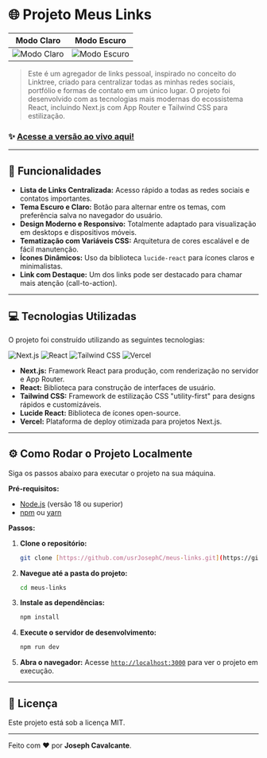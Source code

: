 # 🌐 Projeto Meus Links

| Modo Claro                               | Modo Escuro                                |
| ---------------------------------------- | ------------------------------------------ |
| ![Modo Claro](https://i.imgur.com/Jmyl1j6_d.png?maxwidth=520&shape=thumb&fidelity=high) | ![Modo Escuro](https://i.imgur.com/Dn0D5GY_d.png?maxwidth=520&shape=thumb&fidelity=high) |


> Este é um agregador de links pessoal, inspirado no conceito do Linktree, criado para centralizar todas as minhas redes sociais, portfólio e formas de contato em um único lugar. O projeto foi desenvolvido com as tecnologias mais modernas do ecossistema React, incluindo Next.js com App Router e Tailwind CSS para estilização.

### ✨ [Acesse a versão ao vivo aqui!](https://meus-links-sethor.vercel.app/)

---

## 🚀 Funcionalidades

- **Lista de Links Centralizada:** Acesso rápido a todas as redes sociais e contatos importantes.
- **Tema Escuro e Claro:** Botão para alternar entre os temas, com preferência salva no navegador do usuário.
- **Design Moderno e Responsivo:** Totalmente adaptado para visualização em desktops e dispositivos móveis.
- **Tematização com Variáveis CSS:** Arquitetura de cores escalável e de fácil manutenção.
- **Ícones Dinâmicos:** Uso da biblioteca `lucide-react` para ícones claros e minimalistas.
- **Link com Destaque:** Um dos links pode ser destacado para chamar mais atenção (call-to-action).

---

## 💻 Tecnologias Utilizadas

O projeto foi construído utilizando as seguintes tecnologias:

![Next.js](https://img.shields.io/badge/next.js-000000?style=for-the-badge&logo=nextdotjs&logoColor=white)
![React](https://img.shields.io/badge/React-20232A?style=for-the-badge&logo=react&logoColor=61DAFB)
![Tailwind CSS](https://img.shields.io/badge/Tailwind_CSS-38B2AC?style=for-the-badge&logo=tailwind-css&logoColor=white)
![Vercel](https://img.shields.io/badge/Vercel-000000?style=for-the-badge&logo=vercel&logoColor=white)

- **Next.js:** Framework React para produção, com renderização no servidor e App Router.
- **React:** Biblioteca para construção de interfaces de usuário.
- **Tailwind CSS:** Framework de estilização CSS "utility-first" para designs rápidos e customizáveis.
- **Lucide React:** Biblioteca de ícones open-source.
- **Vercel:** Plataforma de deploy otimizada para projetos Next.js.

---

## ⚙️ Como Rodar o Projeto Localmente

Siga os passos abaixo para executar o projeto na sua máquina.

**Pré-requisitos:**
- [Node.js](https://nodejs.org/en/) (versão 18 ou superior)
- [npm](https://www.npmjs.com/) ou [yarn](https://yarnpkg.com/)

**Passos:**

1.  **Clone o repositório:**
    ```bash
    git clone [https://github.com/usrJosephC/meus-links.git](https://github.com/usrJosephC/meus-links.git)
    ```

2.  **Navegue até a pasta do projeto:**
    ```bash
    cd meus-links
    ```

3.  **Instale as dependências:**
    ```bash
    npm install
    ```

4.  **Execute o servidor de desenvolvimento:**
    ```bash
    npm run dev
    ```

5.  **Abra o navegador:**
    Acesse [`http://localhost:3000`](http://localhost:3000) para ver o projeto em execução.

---

## 📄 Licença

Este projeto está sob a licença MIT.

---

Feito com ❤️ por **Joseph Cavalcante**.
